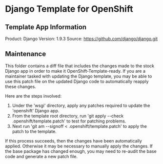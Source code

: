 # Django Template for OpenShift

## Template App Information
Product: Django
Version: 1.9.3
Source:  https://github.com/django/django.git

## Maintenance
This folder contains a diff file that includes the changes made to the
stock Django app in order to make it OpenShift-Template-ready. If
you are a maintainer tasked with updating the Django template, you
may be able to use this patch file on the updated Django code to
automatically reapply these changes.

Here are the steps involved:

1. Under the 'wsgi' directory, apply any patches required to update the 'openshift' Django app.
2. From the template root directory, run 'git apply --check .openshift/template.patch' to test for patching problems.
3. Next run 'git am --signoff < .openshift/template.patch' to apply the patch to the template.

If this process succeeds, then the changes have been automatically
applied. Otherwise it may be necessary to manually apply the
changes. If the base package has changed enough, you may need to
re-audit the base code and generate a new patch file.
